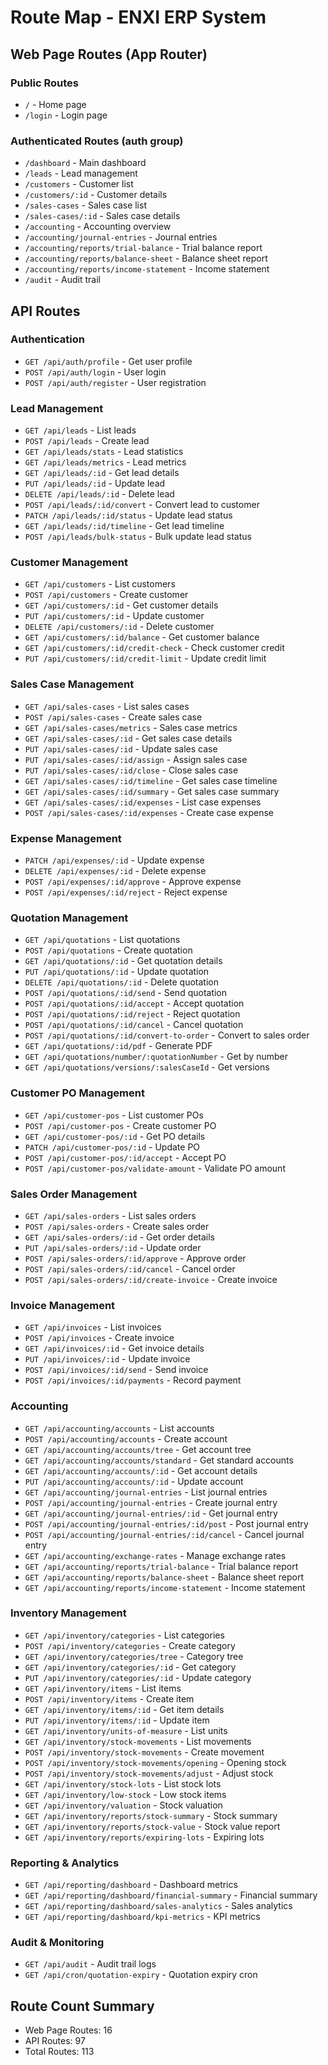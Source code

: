 # Route Map - ENXI ERP System

## Web Page Routes (App Router)

### Public Routes
- `/` - Home page
- `/login` - Login page

### Authenticated Routes (auth group)
- `/dashboard` - Main dashboard
- `/leads` - Lead management
- `/customers` - Customer list
- `/customers/:id` - Customer details
- `/sales-cases` - Sales case list
- `/sales-cases/:id` - Sales case details
- `/accounting` - Accounting overview
- `/accounting/journal-entries` - Journal entries
- `/accounting/reports/trial-balance` - Trial balance report
- `/accounting/reports/balance-sheet` - Balance sheet report
- `/accounting/reports/income-statement` - Income statement
- `/audit` - Audit trail

## API Routes

### Authentication
- `GET /api/auth/profile` - Get user profile
- `POST /api/auth/login` - User login
- `POST /api/auth/register` - User registration

### Lead Management
- `GET /api/leads` - List leads
- `POST /api/leads` - Create lead
- `GET /api/leads/stats` - Lead statistics
- `GET /api/leads/metrics` - Lead metrics
- `GET /api/leads/:id` - Get lead details
- `PUT /api/leads/:id` - Update lead
- `DELETE /api/leads/:id` - Delete lead
- `POST /api/leads/:id/convert` - Convert lead to customer
- `PATCH /api/leads/:id/status` - Update lead status
- `GET /api/leads/:id/timeline` - Get lead timeline
- `POST /api/leads/bulk-status` - Bulk update lead status

### Customer Management
- `GET /api/customers` - List customers
- `POST /api/customers` - Create customer
- `GET /api/customers/:id` - Get customer details
- `PUT /api/customers/:id` - Update customer
- `DELETE /api/customers/:id` - Delete customer
- `GET /api/customers/:id/balance` - Get customer balance
- `GET /api/customers/:id/credit-check` - Check customer credit
- `PUT /api/customers/:id/credit-limit` - Update credit limit

### Sales Case Management
- `GET /api/sales-cases` - List sales cases
- `POST /api/sales-cases` - Create sales case
- `GET /api/sales-cases/metrics` - Sales case metrics
- `GET /api/sales-cases/:id` - Get sales case details
- `PUT /api/sales-cases/:id` - Update sales case
- `PUT /api/sales-cases/:id/assign` - Assign sales case
- `PUT /api/sales-cases/:id/close` - Close sales case
- `GET /api/sales-cases/:id/timeline` - Get sales case timeline
- `GET /api/sales-cases/:id/summary` - Get sales case summary
- `GET /api/sales-cases/:id/expenses` - List case expenses
- `POST /api/sales-cases/:id/expenses` - Create case expense

### Expense Management
- `PATCH /api/expenses/:id` - Update expense
- `DELETE /api/expenses/:id` - Delete expense
- `POST /api/expenses/:id/approve` - Approve expense
- `POST /api/expenses/:id/reject` - Reject expense

### Quotation Management
- `GET /api/quotations` - List quotations
- `POST /api/quotations` - Create quotation
- `GET /api/quotations/:id` - Get quotation details
- `PUT /api/quotations/:id` - Update quotation
- `DELETE /api/quotations/:id` - Delete quotation
- `POST /api/quotations/:id/send` - Send quotation
- `POST /api/quotations/:id/accept` - Accept quotation
- `POST /api/quotations/:id/reject` - Reject quotation
- `POST /api/quotations/:id/cancel` - Cancel quotation
- `POST /api/quotations/:id/convert-to-order` - Convert to sales order
- `GET /api/quotations/:id/pdf` - Generate PDF
- `GET /api/quotations/number/:quotationNumber` - Get by number
- `GET /api/quotations/versions/:salesCaseId` - Get versions

### Customer PO Management
- `GET /api/customer-pos` - List customer POs
- `POST /api/customer-pos` - Create customer PO
- `GET /api/customer-pos/:id` - Get PO details
- `PATCH /api/customer-pos/:id` - Update PO
- `POST /api/customer-pos/:id/accept` - Accept PO
- `POST /api/customer-pos/validate-amount` - Validate PO amount

### Sales Order Management
- `GET /api/sales-orders` - List sales orders
- `POST /api/sales-orders` - Create sales order
- `GET /api/sales-orders/:id` - Get order details
- `PUT /api/sales-orders/:id` - Update order
- `POST /api/sales-orders/:id/approve` - Approve order
- `POST /api/sales-orders/:id/cancel` - Cancel order
- `POST /api/sales-orders/:id/create-invoice` - Create invoice

### Invoice Management
- `GET /api/invoices` - List invoices
- `POST /api/invoices` - Create invoice
- `GET /api/invoices/:id` - Get invoice details
- `PUT /api/invoices/:id` - Update invoice
- `POST /api/invoices/:id/send` - Send invoice
- `POST /api/invoices/:id/payments` - Record payment

### Accounting
- `GET /api/accounting/accounts` - List accounts
- `POST /api/accounting/accounts` - Create account
- `GET /api/accounting/accounts/tree` - Get account tree
- `GET /api/accounting/accounts/standard` - Get standard accounts
- `GET /api/accounting/accounts/:id` - Get account details
- `PUT /api/accounting/accounts/:id` - Update account
- `GET /api/accounting/journal-entries` - List journal entries
- `POST /api/accounting/journal-entries` - Create journal entry
- `GET /api/accounting/journal-entries/:id` - Get journal entry
- `POST /api/accounting/journal-entries/:id/post` - Post journal entry
- `POST /api/accounting/journal-entries/:id/cancel` - Cancel journal entry
- `GET /api/accounting/exchange-rates` - Manage exchange rates
- `GET /api/accounting/reports/trial-balance` - Trial balance report
- `GET /api/accounting/reports/balance-sheet` - Balance sheet report
- `GET /api/accounting/reports/income-statement` - Income statement

### Inventory Management
- `GET /api/inventory/categories` - List categories
- `POST /api/inventory/categories` - Create category
- `GET /api/inventory/categories/tree` - Category tree
- `GET /api/inventory/categories/:id` - Get category
- `PUT /api/inventory/categories/:id` - Update category
- `GET /api/inventory/items` - List items
- `POST /api/inventory/items` - Create item
- `GET /api/inventory/items/:id` - Get item details
- `PUT /api/inventory/items/:id` - Update item
- `GET /api/inventory/units-of-measure` - List units
- `GET /api/inventory/stock-movements` - List movements
- `POST /api/inventory/stock-movements` - Create movement
- `POST /api/inventory/stock-movements/opening` - Opening stock
- `POST /api/inventory/stock-movements/adjust` - Adjust stock
- `GET /api/inventory/stock-lots` - List stock lots
- `GET /api/inventory/low-stock` - Low stock items
- `GET /api/inventory/valuation` - Stock valuation
- `GET /api/inventory/reports/stock-summary` - Stock summary
- `GET /api/inventory/reports/stock-value` - Stock value report
- `GET /api/inventory/reports/expiring-lots` - Expiring lots

### Reporting & Analytics
- `GET /api/reporting/dashboard` - Dashboard metrics
- `GET /api/reporting/dashboard/financial-summary` - Financial summary
- `GET /api/reporting/dashboard/sales-analytics` - Sales analytics
- `GET /api/reporting/dashboard/kpi-metrics` - KPI metrics

### Audit & Monitoring
- `GET /api/audit` - Audit trail logs
- `GET /api/cron/quotation-expiry` - Quotation expiry cron

## Route Count Summary
- Web Page Routes: 16
- API Routes: 97
- Total Routes: 113